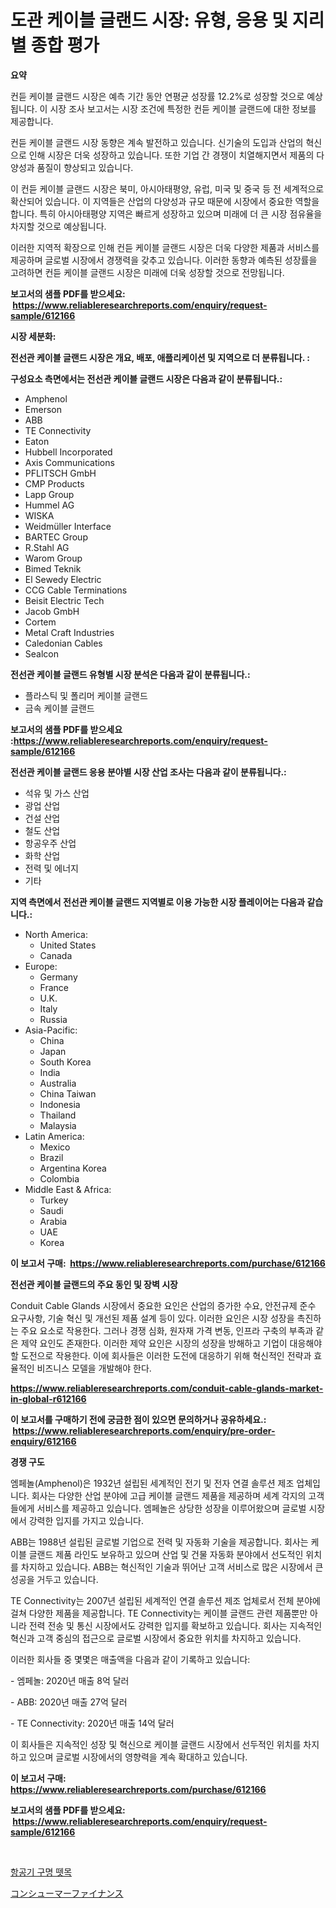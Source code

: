 <p><h1>도관 케이블 글랜드 시장: 유형, 응용 및 지리별 종합 평가</h1></p><p><strong>요약</strong></p>
<p><p>컨듣 케이블 글랜드 시장은 예측 기간 동안 연평균 성장률 12.2%로 성장할 것으로 예상됩니다. 이 시장 조사 보고서는 시장 조건에 특정한 컨듣 케이블 글랜드에 대한 정보를 제공합니다.</p><p>컨듣 케이블 글랜드 시장 동향은 계속 발전하고 있습니다. 신기술의 도입과 산업의 혁신으로 인해 시장은 더욱 성장하고 있습니다. 또한 기업 간 경쟁이 치열해지면서 제품의 다양성과 품질이 향상되고 있습니다.</p><p>이 컨듣 케이블 글랜드 시장은 북미, 아시아태평양, 유럽, 미국 및 중국 등 전 세계적으로 확산되어 있습니다. 이 지역들은 산업의 다양성과 규모 때문에 시장에서 중요한 역할을 합니다. 특히 아시아태평양 지역은 빠르게 성장하고 있으며 미래에 더 큰 시장 점유율을 차지할 것으로 예상됩니다.</p><p>이러한 지역적 확장으로 인해 컨듣 케이블 글랜드 시장은 더욱 다양한 제품과 서비스를 제공하며 글로벌 시장에서 경쟁력을 갖추고 있습니다. 이러한 동향과 예측된 성장률을 고려하면 컨듣 케이블 글랜드 시장은 미래에 더욱 성장할 것으로 전망됩니다.</p></p>
<p><strong>보고서의 샘플 PDF를 받으세요: &nbsp;<a href="https://www.reliableresearchreports.com/enquiry/request-sample/612166">https://www.reliableresearchreports.com/enquiry/request-sample/612166</a></strong></p>
<p><strong>시장 세분화:</strong></p>
<p><strong> 전선관 케이블 글랜드 시장은 개요, 배포, 애플리케이션 및 지역으로 더 분류됩니다. :</strong></p>
<p><strong>구성요소 측면에서는 전선관 케이블 글랜드 시장은 다음과 같이 분류됩니다.:</strong></p>
<p><ul><li>Amphenol</li><li>Emerson</li><li>ABB</li><li>TE Connectivity</li><li>Eaton</li><li>Hubbell Incorporated</li><li>Axis Communications</li><li>PFLITSCH GmbH</li><li>CMP Products</li><li>Lapp Group</li><li>Hummel AG</li><li>WISKA</li><li>Weidmüller Interface</li><li>BARTEC Group</li><li>R.Stahl AG</li><li>Warom Group</li><li>Bimed Teknik</li><li>El Sewedy Electric</li><li>CCG Cable Terminations</li><li>Beisit Electric Tech</li><li>Jacob GmbH</li><li>Cortem</li><li>Metal Craft Industries</li><li>Caledonian Cables</li><li>Sealcon</li></ul></p>
<p><strong> 전선관 케이블 글랜드 유형별 시장 분석은 다음과 같이 분류됩니다.:</strong></p>
<p><ul><li>플라스틱 및 폴리머 케이블 글랜드</li><li>금속 케이블 글랜드</li></ul></p>
<p><strong>보고서의 샘플 PDF를 받으세요 :<a href="https://www.reliableresearchreports.com/enquiry/request-sample/612166">https://www.reliableresearchreports.com/enquiry/request-sample/612166</a></strong></p>
<p><strong> 전선관 케이블 글랜드 응용 분야별 시장 산업 조사는 다음과 같이 분류됩니다.:</strong></p>
<p><ul><li>석유 및 가스 산업</li><li>광업 산업</li><li>건설 산업</li><li>철도 산업</li><li>항공우주 산업</li><li>화학 산업</li><li>전력 및 에너지</li><li>기타</li></ul></p>
<p><strong>지역 측면에서 전선관 케이블 글랜드 지역별로 이용 가능한 시장 플레이어는 다음과 같습니다.:</strong></p>
<p><ul>
    <li>
        North America:
        <ul>
            <li>United States</li>
            <li>Canada</li>
        </ul>
    </li>
    <li>
        Europe:
        <ul>
            <li>Germany</li>
            <li>France</li>
            <li>U.K.</li>
            <li>Italy</li>
            <li>Russia</li>
        </ul>
    </li>
    <li>
        Asia-Pacific:
        <ul>
            <li>China</li>
            <li>Japan</li>
            <li>South Korea</li>
            <li>India</li>
            <li>Australia</li>
            <li>China Taiwan</li>
            <li>Indonesia</li>
            <li>Thailand</li>
            <li>Malaysia</li>
        </ul>
    </li>
    <li>
        Latin America:
        <ul>
            <li>Mexico</li>
            <li>Brazil</li>
            <li>Argentina Korea</li>
            <li>Colombia</li>
        </ul>
    </li>
    <li>
        Middle East & Africa:
        <ul>
            <li>Turkey</li>
            <li>Saudi</li>
            <li>Arabia</li>
            <li>UAE</li>
            <li>Korea</li>
        </ul>
    </li>
    </ul></p>
<p><strong>이 보고서 구매: &nbsp;<a href="https://www.reliableresearchreports.com/purchase/612166">https://www.reliableresearchreports.com/purchase/612166</a></strong></p>
<p><strong>전선관 케이블 글랜드의 주요 동인 및 장벽 시장</strong></p>
<p><p>Conduit Cable Glands 시장에서 중요한 요인은 산업의 증가한 수요, 안전규제 준수 요구사항, 기술 혁신 및 개선된 제품 설계 등이 있다. 이러한 요인은 시장 성장을 촉진하는 주요 요소로 작용한다. 그러나 경쟁 심화, 원자재 가격 변동, 인프라 구축의 부족과 같은 제약 요인도 존재한다. 이러한 제약 요인은 시장의 성장을 방해하고 기업이 대응해야 할 도전으로 작용한다. 이에 회사들은 이러한 도전에 대응하기 위해 혁신적인 전략과 효율적인 비즈니스 모델을 개발해야 한다.</p></p>
<p><strong><a href="https://www.reliableresearchreports.com/conduit-cable-glands-market-in-global-r612166">https://www.reliableresearchreports.com/conduit-cable-glands-market-in-global-r612166</a></strong></p>
<p><strong>이 보고서를 구매하기 전에 궁금한 점이 있으면 문의하거나 공유하세요.: &nbsp;<a href="https://www.reliableresearchreports.com/enquiry/pre-order-enquiry/612166">https://www.reliableresearchreports.com/enquiry/pre-order-enquiry/612166</a></strong></p>
<p><strong>경쟁 구도</strong></p>
<p><p>엠페놀(Amphenol)은 1932년 설립된 세계적인 전기 및 전자 연결 솔루션 제조 업체입니다. 회사는 다양한 산업 분야에 고급 케이블 글랜드 제품을 제공하며 세계 각지의 고객들에게 서비스를 제공하고 있습니다. 엠페놀은 상당한 성장을 이루어왔으며 글로벌 시장에서 강력한 입지를 가지고 있습니다.</p><p>ABB는 1988년 설립된 글로벌 기업으로 전력 및 자동화 기술을 제공합니다. 회사는 케이블 글랜드 제품 라인도 보유하고 있으며 산업 및 건물 자동화 분야에서 선도적인 위치를 차지하고 있습니다. ABB는 혁신적인 기술과 뛰어난 고객 서비스로 많은 시장에서 큰 성공을 거두고 있습니다.</p><p>TE Connectivity는 2007년 설립된 세계적인 연결 솔루션 제조 업체로서 전체 분야에 걸쳐 다양한 제품을 제공합니다. TE Connectivity는 케이블 글랜드 관련 제품뿐만 아니라 전력 전송 및 통신 시장에서도 강력한 입지를 확보하고 있습니다. 회사는 지속적인 혁신과 고객 중심의 접근으로 글로벌 시장에서 중요한 위치를 차지하고 있습니다.</p><p>이러한 회사들 중 몇몇은 매출액을 다음과 같이 기록하고 있습니다:</p><p>- 엠페놀: 2020년 매출 8억 달러</p><p>- ABB: 2020년 매출 27억 달러</p><p>- TE Connectivity: 2020년 매출 14억 달러</p><p>이 회사들은 지속적인 성장 및 혁신으로 케이블 글랜드 시장에서 선두적인 위치를 차지하고 있으며 글로벌 시장에서의 영향력을 계속 확대하고 있습니다.</p></p>
<p><strong>이 보고서 구매: &nbsp; <a href="https://www.reliableresearchreports.com/purchase/612166">https://www.reliableresearchreports.com/purchase/612166</a></strong></p>
<p><strong>보고서의 샘플 PDF를 받으세요: &nbsp;<a href="https://www.reliableresearchreports.com/enquiry/request-sample/612166">https://www.reliableresearchreports.com/enquiry/request-sample/612166</a></strong><strong></strong></p>
<p>&nbsp;</p>
<p><p><a href="https://medium.com/@thadnader1941/%EB%B9%84%ED%96%89%EA%B8%B0-%EA%B5%AC%EB%AA%85%EC%A0%95-%EC%8B%9C%EC%9E%A5%EC%9D%80-%EC%8B%9C%EC%9E%A5-%EC%A0%90%EC%9C%A0%EC%9C%A8-%EC%8B%9C%EC%9E%A5-%EB%8F%99%ED%96%A5-%EB%B0%8F-%EC%8B%9C%EC%9E%A5-%EC%84%B1%EC%9E%A5%EC%97%90-%EB%8C%80%ED%95%9C-%EC%A0%95%EB%B3%B4%EB%A5%BC-%EC%A0%9C%EA%B3%B5%ED%95%A9%EB%8B%88%EB%8B%A4-55f18d9c920e">항공기 구명 뗏목</a></p><p><a href="https://medium.com/@johneahan44556754/%E6%B6%88%E8%B2%BB%E8%80%85%E9%87%91%E8%9E%8D%E5%B8%82%E5%A0%B4%E3%81%AF-%E3%82%B7%E3%82%A7%E3%82%A2-%E3%82%B5%E3%82%A4%E3%82%BA-2031%E5%B9%B4%E3%81%BE%E3%81%A7%E3%81%AE%E4%BA%88%E6%B8%AC%E3%81%AB%E7%84%A6%E7%82%B9%E3%82%92%E5%BD%93%E3%81%A6%E3%81%A6%E3%81%84%E3%81%BE%E3%81%99-ca32f5f51245">コンシューマーファイナンス</a></p></p>